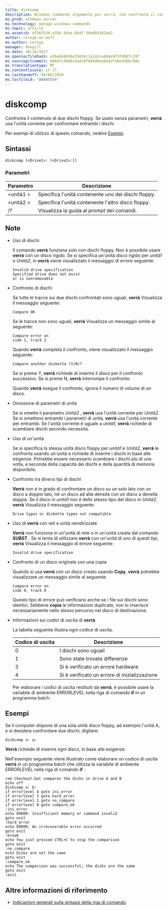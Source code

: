 ```yaml
---
title: diskcomp
description: Windows Commands argomento per verrà, che confronta il contenuto di due dischi floppy.
ms.prod: windows-server
ms.technology: manage-windows-commands
ms.topic: article
ms.assetid: 4f56f534-a356-4daa-8b4f-38e089341e42
author: coreyp-at-msft
ms.author: coreyp
manager: dongill
ms.date: 10/16/2017
ms.openlocfilehash: e36e644616e25659c1a2a5ca684e975fd06fc19f
ms.sourcegitcommit: b00d7c8968c4adc8f699dbee694afe6ed36bc9de
ms.translationtype: MT
ms.contentlocale: it-IT
ms.lasthandoff: 04/08/2020
ms.locfileid: "80845554"
---
```

# <a name="diskcomp"></a>diskcomp

Confronta il contenuto di due dischi floppy. Se usato senza parametri, **verrà** usa l'unità corrente per confrontare entrambi i dischi.

Per esempi di utilizzo di questo comando, vedere [Esempi](#BKMK_examples).

## <a name="syntax"></a>Sintassi

```
diskcomp [<Drive1>: [<Drive2>:]]
```

### <a name="parameters"></a>Parametri

|Parametro|Descrizione|
|---------|-----------|
|\<unità1 >|Specifica l'unità contenente uno dei dischi floppy.|
|\<unità2 >|Specifica l'unità contenente l'altro disco floppy.|
|/?|Visualizza la guida al prompt dei comandi.|

## <a name="remarks"></a>Note

- Uso di dischi

  Il comando **verrà** funziona solo con dischi floppy. Non è possibile usare **verrà** con un disco rigido. Se si specifica un'unità disco rigido per *unità1* o *Unità2*, in **verrà** viene visualizzato il messaggio di errore seguente:  
  ```
  Invalid drive specification
  Specified drive does not exist
  or is nonremovable
  ```  
- Confronto di dischi

  Se tutte le tracce sui due dischi confrontati sono uguali, **verrà** Visualizza il messaggio seguente:  
  ```
  Compare OK
  ```  
  Se le tracce non sono uguali, **verrà** Visualizza un messaggio simile al seguente:  
  ```
  Compare error on
  side 1, track 2
  ```  
  Quando **verrà** completa il confronto, viene visualizzato il messaggio seguente:  
  ```
  Compare another diskette (Y/N)?
  ```  
  Se si preme Y, **verrà** richiede di inserire il disco per il confronto successivo. Se si preme N, **verrà** interrompe il confronto.

  Quando **verrà** esegue il confronto, ignora il numero di volume di un disco.
- Omissione di parametri di unità

  Se si omette il parametro *Unità2* , **verrà** usa l'unità corrente per *Unità2*. Se si omettono entrambi i parametri di unità, **verrà** usa l'unità corrente per entrambi. Se l'unità corrente è uguale a *unità1*, **verrà** richiede di scambiare dischi secondo necessità.
- Uso di un'unità

  Se si specifica la stessa unità disco floppy per *unità1* e *Unità2*, **verrà** le confronta usando un'unità e richiede di inserire i dischi in base alle esigenze. Potrebbe essere necessario scambiare i dischi più di una volta, a seconda della capacità dei dischi e della quantità di memoria disponibile.
- Confronto tra diversi tipi di dischi

  **Verrà** non è in grado di confrontare un disco su un solo lato con un disco a doppio lato, né un disco ad alta densità con un disco a densità doppia. Se il disco in *unità1* non è dello stesso tipo del disco in *Unità2*, **verrà** Visualizza il messaggio seguente:  
  ```
  Drive types or diskette types not compatible
  ```  
- Uso di **verrà** con reti e unità reindirizzate

  **Verrà** non funziona in un'unità di rete o in un'unità creata dal comando **SUBST** . Se si tenta di utilizzare **verrà** con un'unità di uno di questi tipi, **verrà** Visualizza il messaggio di errore seguente:  
  ```
  Invalid drive specification
  ```  
- Confronto di un disco originale con una copia

  Quando si usa **verrà** con un disco creato usando **Copy**, **verrà** potrebbe visualizzare un messaggio simile al seguente:  
  ```
  Compare error on 
  side 0, track 0
  ```  
  Questo tipo di errore può verificarsi anche se i file sui dischi sono identici. Sebbene **copia** le informazioni duplicate, non lo inserisce necessariamente nello stesso percorso nel disco di destinazione.
- Informazioni sui codici di uscita di **verrà**

  La tabella seguente illustra ogni codice di uscita.  

  |Codice di uscita|Descrizione|
  |---------|-----------|
  |0|I dischi sono uguali|
  |1|Sono state trovate differenze|
  |3|Si è verificato un errore hardware|
  |4|Si è verificato un errore di inizializzazione|

  Per elaborare i codici di uscita restituiti da **verrà**, è possibile usare la variabile di ambiente ERRORLEVEL nella riga di comando **if** in un programma batch.

## <a name="examples"></a><a name=BKMK_examples></a>Esempi

Se il computer dispone di una sola unità disco floppy, ad esempio l'unità A, e si desidera confrontare due dischi, digitare:
```
diskcomp a: a:
```
**Verrà** richiede di inserire ogni disco, in base alle esigenze.

Nell'esempio seguente viene illustrato come elaborare un codice di uscita **verrà** in un programma batch che utilizza la variabile di ambiente ERRORLEVEL nella riga di comando **if** :
```
rem Checkout.bat compares the disks in drive A and B 
echo off 
diskcomp a: b: 
if errorlevel 4 goto ini_error 
if errorlevel 3 goto hard_error 
if errorlevel 1 goto no_compare
if errorlevel 0 goto compare_ok 
:ini_error 
echo ERROR: Insufficient memory or command invalid 
goto exit 
:hard_error 
echo ERROR: An irrecoverable error occurred 
goto exit 
:break 
echo You just pressed CTRL+C to stop the comparison 
goto exit 
:no_compare 
echo Disks are not the same 
goto exit 
:compare_ok 
echo The comparison was successful; the disks are the same 
goto exit 
:exit
```

## <a name="additional-references"></a>Altre informazioni di riferimento

- [Indicazioni generali sulla sintassi della riga di comando](command-line-syntax-key.md)

